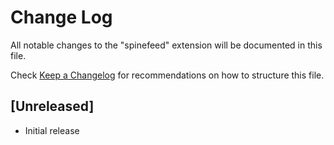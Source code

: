# Change Log
All notable changes to the "spinefeed" extension will be documented in this file.

Check [Keep a Changelog](http://keepachangelog.com/) for recommendations on how to structure this file.

## [Unreleased]
- Initial release